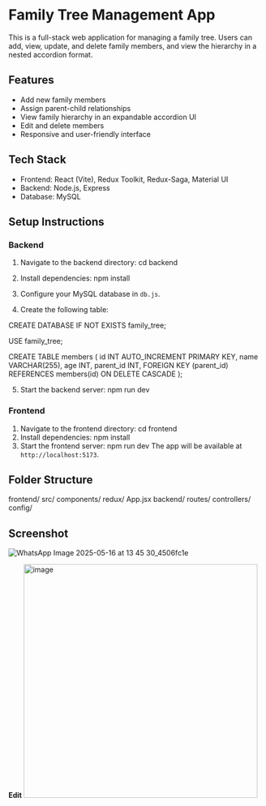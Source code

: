 # Family Tree Management App

This is a full-stack web application for managing a family tree. Users can add, view, update, and delete family members, and view the hierarchy in a nested accordion format.

## Features

- Add new family members
- Assign parent-child relationships
- View family hierarchy in an expandable accordion UI
- Edit and delete members
- Responsive and user-friendly interface

## Tech Stack

- Frontend: React (Vite), Redux Toolkit, Redux-Saga, Material UI
- Backend: Node.js, Express
- Database: MySQL

## Setup Instructions

### Backend

1. Navigate to the backend directory:
   cd backend

2. Install dependencies:
   npm install

3. Configure your MySQL database in `db.js`.

4. Create the following table:

CREATE DATABASE IF NOT EXISTS family_tree;

USE family_tree;

CREATE TABLE members (
id INT AUTO_INCREMENT PRIMARY KEY,
name VARCHAR(255),
age INT,
parent_id INT,
FOREIGN KEY (parent_id) REFERENCES members(id) ON DELETE CASCADE
);


5. Start the backend server:
   npm run dev

### Frontend

1. Navigate to the frontend directory:
   cd frontend
2. Install dependencies:
   npm install
3. Start the frontend server:
   npm run dev
   The app will be available at `http://localhost:5173`.

## Folder Structure

frontend/
src/
components/
redux/
App.jsx
backend/
routes/
controllers/
config/

## Screenshot

![WhatsApp Image 2025-05-16 at 13 45 30_4506fc1e](https://github.com/user-attachments/assets/6c3d7cd3-a20d-4ce5-8283-dc168bd00c3c)

**Edit**
<img width="461" alt="image" src="https://github.com/user-attachments/assets/25e98fca-0e99-4b97-b42d-5ced68a34164" />


